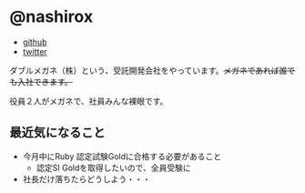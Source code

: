 # @nashirox
- [github](https://github.com/nashirox)
- [twitter](https://twitter.com/nashirox)

ダブルメガネ（株）という、受託開発会社をやっています。<s>メガネであれば誰でも入社できます。</s>

役員２人がメガネで、社員みんな裸眼です。

## 最近気になること
- 今月中にRuby 認定試験Goldに合格する必要があること
  - 認定SI Goldを取得したいので、全員受験に
- 社長だけ落ちたらどうしよう・・・

